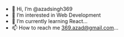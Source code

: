 - 👋 Hi, I’m @azadsingh369
- 👀 I’m interested in Web Development 
- 🌱 I’m currently learning React...
- 📫 How to reach me 369.azad@gmail.com...

<!---
azadsingh369/azadsingh369 is a ✨ special ✨ repository because its `README.md` (this file) appears on your GitHub profile.
You can click the Preview link to take a look at your changes.
--->
